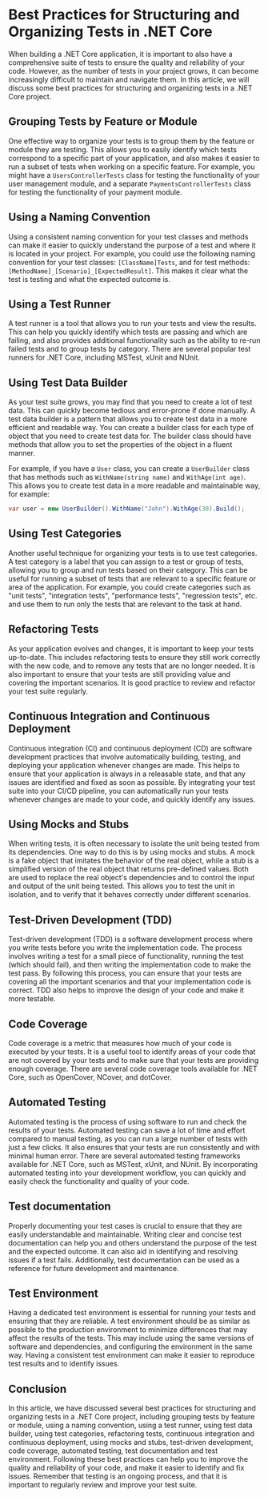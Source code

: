 # Best Practices for Structuring and Organizing Tests in .NET Core

When building a .NET Core application, it is important to also have a comprehensive suite of tests to ensure the quality and reliability of your code. However, as the number of tests in your project grows, it can become increasingly difficult to maintain and navigate them. In this article, we will discuss some best practices for structuring and organizing tests in a .NET Core project.

## **Grouping Tests by Feature or Module**

One effective way to organize your tests is to group them by the feature or module they are testing. This allows you to easily identify which tests correspond to a specific part of your application, and also makes it easier to run a subset of tests when working on a specific feature. For example, you might have a `UsersControllerTests` class for testing the functionality of your user management module, and a separate `PaymentsControllerTests` class for testing the functionality of your payment module.

## **Using a Naming Convention**

Using a consistent naming convention for your test classes and methods can make it easier to quickly understand the purpose of a test and where it is located in your project. For example, you could use the following naming convention for your test classes: `[ClassName]Tests`, and for test methods: `[MethodName]_[Scenario]_[ExpectedResult]`. This makes it clear what the test is testing and what the expected outcome is.

## **Using a Test Runner**

A test runner is a tool that allows you to run your tests and view the results. This can help you quickly identify which tests are passing and which are failing, and also provides additional functionality such as the ability to re-run failed tests and to group tests by category. There are several popular test runners for .NET Core, including MSTest, xUnit and NUnit.

## **Using Test Data Builder**

As your test suite grows, you may find that you need to create a lot of test data. This can quickly become tedious and error-prone if done manually. A test data builder is a pattern that allows you to create test data in a more efficient and readable way. You can create a builder class for each type of object that you need to create test data for. The builder class should have methods that allow you to set the properties of the object in a fluent manner.

For example, if you have a `User` class, you can create a `UserBuilder` class that has methods such as `WithName(string name)` and `WithAge(int age)`. This allows you to create test data in a more readable and maintainable way, for example:

```csharp
var user = new UserBuilder().WithName("John").WithAge(30).Build();
```

## **Using Test Categories**

Another useful technique for organizing your tests is to use test categories. A test category is a label that you can assign to a test or group of tests, allowing you to group and run tests based on their category. This can be useful for running a subset of tests that are relevant to a specific feature or area of the application. For example, you could create categories such as "unit tests", "integration tests", "performance tests", "regression tests", etc. and use them to run only the tests that are relevant to the task at hand.

## **Refactoring Tests**

As your application evolves and changes, it is important to keep your tests up-to-date. This includes refactoring tests to ensure they still work correctly with the new code, and to remove any tests that are no longer needed. It is also important to ensure that your tests are still providing value and covering the important scenarios. It is good practice to review and refactor your test suite regularly.

## **Continuous Integration and Continuous Deployment**

Continuous integration (CI) and continuous deployment (CD) are software development practices that involve automatically building, testing, and deploying your application whenever changes are made. This helps to ensure that your application is always in a releasable state, and that any issues are identified and fixed as soon as possible. By integrating your test suite into your CI/CD pipeline, you can automatically run your tests whenever changes are made to your code, and quickly identify any issues.

## **Using Mocks and Stubs**

When writing tests, it is often necessary to isolate the unit being tested from its dependencies. One way to do this is by using mocks and stubs. A mock is a fake object that imitates the behavior of the real object, while a stub is a simplified version of the real object that returns pre-defined values. Both are used to replace the real object's dependencies and to control the input and output of the unit being tested. This allows you to test the unit in isolation, and to verify that it behaves correctly under different scenarios.

## **Test-Driven Development (TDD)**

Test-driven development (TDD) is a software development process where you write tests before you write the implementation code. The process involves writing a test for a small piece of functionality, running the test (which should fail), and then writing the implementation code to make the test pass. By following this process, you can ensure that your tests are covering all the important scenarios and that your implementation code is correct. TDD also helps to improve the design of your code and make it more testable.

## **Code Coverage**

Code coverage is a metric that measures how much of your code is executed by your tests. It is a useful tool to identify areas of your code that are not covered by your tests and to make sure that your tests are providing enough coverage. There are several code coverage tools available for .NET Core, such as OpenCover, NCover, and dotCover.

## **Automated Testing**

Automated testing is the process of using software to run and check the results of your tests. Automated testing can save a lot of time and effort compared to manual testing, as you can run a large number of tests with just a few clicks. It also ensures that your tests are run consistently and with minimal human error. There are several automated testing frameworks available for .NET Core, such as MSTest, xUnit, and NUnit. By incorporating automated testing into your development workflow, you can quickly and easily check the functionality and quality of your code.

## **Test documentation**

Properly documenting your test cases is crucial to ensure that they are easily understandable and maintainable. Writing clear and concise test documentation can help you and others understand the purpose of the test and the expected outcome. It can also aid in identifying and resolving issues if a test fails. Additionally, test documentation can be used as a reference for future development and maintenance.

## **Test Environment**

Having a dedicated test environment is essential for running your tests and ensuring that they are reliable. A test environment should be as similar as possible to the production environment to minimize differences that may affect the results of the tests. This may include using the same versions of software and dependencies, and configuring the environment in the same way. Having a consistent test environment can make it easier to reproduce test results and to identify issues.

## **Conclusion**

In this article, we have discussed several best practices for structuring and organizing tests in a .NET Core project, including grouping tests by feature or module, using a naming convention, using a test runner, using test data builder, using test categories, refactoring tests, continuous integration and continuous deployment, using mocks and stubs, test-driven development, code coverage, automated testing, test documentation and test environment. Following these best practices can help you to improve the quality and reliability of your code, and make it easier to identify and fix issues. Remember that testing is an ongoing process, and that it is important to regularly review and improve your test suite.